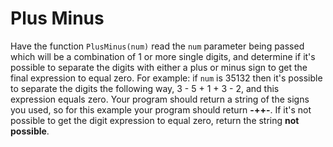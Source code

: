 # Plus Minus
Have the function ```PlusMinus(num)``` read the ```num``` parameter being passed which will be a combination of 1 or more single digits, and determine if it's possible to separate the digits with either a plus or minus sign to get the final expression to equal zero. For example: if ```num``` is 35132 then it's possible to separate the digits the following way, 3 - 5 + 1 + 3 - 2, and this expression equals zero. Your program should return a string of the signs you used, so for this example your program should return **-++-**. If it's not possible to get the digit expression to equal zero, return the string **not possible**.